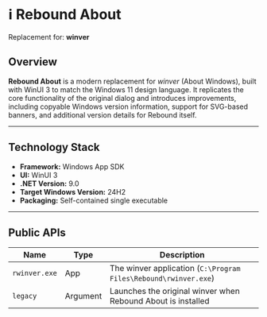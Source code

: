 # ℹ️ Rebound About

Replacement for: **winver**

## Overview

**Rebound About** is a modern replacement for *winver* (About Windows), built with WinUI 3 to match the Windows 11 design language. It replicates the core functionality of the original dialog and introduces improvements, including copyable Windows version information, support for SVG-based banners, and additional version details for Rebound itself.

* * *

## Technology Stack

* **Framework:** Windows App SDK
* **UI:** WinUI 3
* **.NET Version:** 9.0
* **Target Windows Version:** 24H2
* **Packaging:** Self-contained single executable

* * *

## Public APIs

| Name | Type | Description |
| --- | --- | --- |
| `rwinver.exe` | App | The winver application (`C:\Program Files\Rebound\rwinver.exe`) |
| `legacy` | Argument | Launches the original winver when Rebound About is installed |